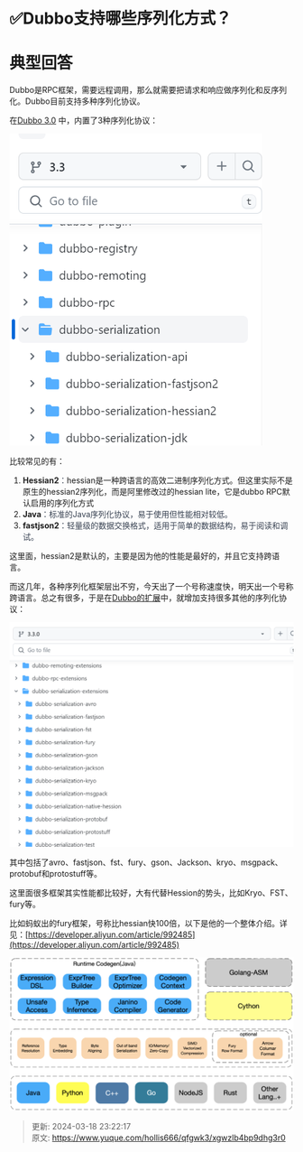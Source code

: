 # ✅Dubbo支持哪些序列化方式？

# 典型回答


Dubbo是RPC框架，需要远程调用，那么就需要把请求和响应做序列化和反序列化。Dubbo目前支持多种序列化协议。



在[Dubbo 3.0](https://github.com/apache/dubbo/tree/3.3/dubbo-serialization) 中，内置了3种序列化协议：

![1704532702023-a1278f43-e27b-454b-be83-e59cadb48006.png](./img/6U2ChdNx952oL-DO/1704532702023-a1278f43-e27b-454b-be83-e59cadb48006-005606.png)



比较常见的有：



1. **<font style="color:rgb(34, 34, 34);">Hessian2</font>**<font style="color:rgb(55, 65, 81);">：</font>hessian是一种跨语言的高效二进制序列化方式。但这里实际不是原生的hessian2序列化，而是阿里修改过的hessian lite，它是dubbo RPC默认启用的序列化方式
2. **Java**<font style="color:rgb(55, 65, 81);">：标准的Java序列化协议，易于使用但性能相对较低。</font>
3. **fastjson2**<font style="color:rgb(55, 65, 81);">：轻量级的数据交换格式，适用于简单的数据结构，易于阅读和调试。</font>

<font style="color:rgb(55, 65, 81);"></font>

这里面，hessian2是默认的，主要是因为他的性能是最好的，并且它支持跨语言。



而这几年，各种序列化框架层出不穷，今天出了一个号称速度快，明天出一个号称跨语言。总之有很多，于是在[Dubbo的扩展](https://github.com/apache/dubbo-spi-extensions)中，就增加支持很多其他的序列化协议：

<font style="color:rgb(55, 65, 81);"></font>

![1704532830505-c3cefb9f-1ece-484b-b2b1-946738da21ad.png](./img/6U2ChdNx952oL-DO/1704532830505-c3cefb9f-1ece-484b-b2b1-946738da21ad-906162.png)

<font style="color:rgb(55, 65, 81);"></font>

<font style="color:rgb(55, 65, 81);"></font>

其中包括了avro、fastjson、fst、fury、gson、Jackson、kryo、msgpack、protobuf和protostuff等。



这里面很多框架其实性能都比较好，大有代替Hession的势头，比如Kryo、FST、fury等。



比如蚂蚁出的fury框架，号称比hessian快100倍，以下是他的一个整体介绍。详见：[https://developer.aliyun.com/article/992485](https://developer.aliyun.com/article/992485)



![1704533239946-e7a0107a-4e48-42cb-8e3c-54a46795a371.png](./img/6U2ChdNx952oL-DO/1704533239946-e7a0107a-4e48-42cb-8e3c-54a46795a371-609574.png)



> 更新: 2024-03-18 23:22:17  
> 原文: <https://www.yuque.com/hollis666/qfgwk3/xgwzlb4bp9dhg3r0>